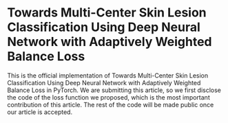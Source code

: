# Towards Multi-Center Skin Lesion Classification Using Deep Neural Network with Adaptively Weighted Balance Loss

This is the official implementation of Towards Multi-Center Skin Lesion Classification Using Deep Neural Network with Adaptively Weighted Balance Loss in PyTorch. We are submitting this article, so we first disclose the code of the loss function we proposed, which is the most important contribution of this article. The rest of the code will be made public once our article is accepted.
